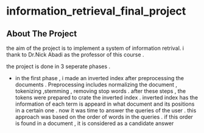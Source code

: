 # information_retrieval_final_project

<!-- ABOUT THE PROJECT -->
## About The Project
the aim of the project is to implement a system of information retrival. i thank to Dr.Nick Abadi as the professor of this course .

the project is done in 3 seperate phases .
*   in the first phase , i made an inverted index after preprocessing the documents . Preprocessing includes normalizing the document , tokenizing ,stemming , removing stop words . after these steps  , the tokens were prepared to crate the inverted index . inverted index has the information of each term is appeard in what document and its positions in a certain one  . now it was time to answer the queries of the user .
this approach was based on the order of words in the queries . if this order is found in a document , it is considered as a candidate answer 
